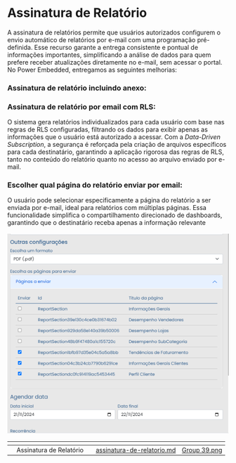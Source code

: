 # Assinatura de Relatório

A assinatura de relatórios permite que usuários autorizados configurem o envio automático de relatórios por e-mail com uma programação pré-definida. Esse recurso garante a entrega consistente e pontual de informações importantes, simplificando a análise de dados para quem prefere receber atualizações diretamente no e-mail, sem acessar o portal.\
No Power Embedded,  entregamos as seguintes melhorias:&#x20;



### Assinatura de relatório incluindo anexo:





### Assinatura de relatório por email com RLS:&#x20;

O sistema gera relatórios individualizados para cada usuário com base nas regras de RLS configuradas, filtrando os dados para exibir apenas as informações que o usuário está autorizado a acessar. Com a _Data-Driven Subscription_, a segurança é reforçada pela criação de arquivos específicos para cada destinatário, garantindo a aplicação rigorosa das regras de RLS, tanto no conteúdo do relatório quanto no acesso ao arquivo enviado por e-mail.



### Escolher qual página do relatório enviar por email:

O usuário pode selecionar especificamente a página do relatório a ser enviada por e-mail, ideal para relatórios com múltiplas páginas. Essa funcionalidade simplifica o compartilhamento direcionado de dashboards, garantindo que o destinatário receba apenas a informação relevante\
\
![](<../.gitbook/assets/image (411).png>)

&#x20;



<table data-view="cards"><thead><tr><th></th><th></th><th></th><th data-hidden data-type="content-ref"></th><th data-hidden data-card-cover data-type="files"></th></tr></thead><tbody><tr><td></td><td>Assinatura de Relatório </td><td></td><td><a href="../portal-de-relatorios/assinatura-de-relatorio.md">assinatura-de-relatorio.md</a></td><td><a href="../.gitbook/assets/Group 39.png">Group 39.png</a></td></tr></tbody></table>

